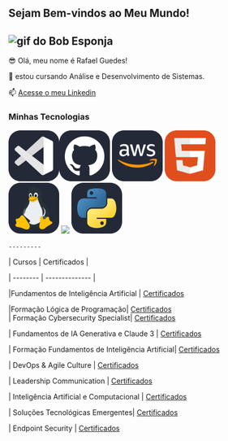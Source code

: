 ## Sejam Bem-vindos ao Meu Mundo!

![gif do Bob Esponja](https://media0.giphy.com/media/v1.Y2lkPTc5MGI3NjExMHFlZWNjMTBwY2hyaW9rdTR1Z3ByZGJnbHp3ZWhyeG4wZzk1OHQ3NCZlcD12MV9pbnRlcm5hbF9naWZfYnlfaWQmY3Q9Zw/DBW3BniaWrFo4/giphy.webp)
---------

😎 Olá, meu nome é Rafael Guedes!

💬 estou cursando Análise e Desenvolvimento de Sistemas.

📫 [Acesse o meu Linkedin](https://www.linkedin.com/feed/)



### Minhas Tecnologias

<img src="https://raw.githubusercontent.com/tandpfun/skill-icons/65dea6c4eaca7da319e552c09f4cf5a9a8dab2c8/icons/VSCode-Dark.svg" width="100px"><img src="https://raw.githubusercontent.com/tandpfun/skill-icons/65dea6c4eaca7da319e552c09f4cf5a9a8dab2c8/icons/Github-Dark.svg" width="100px">
<img src="https://raw.githubusercontent.com/tandpfun/skill-icons/65dea6c4eaca7da319e552c09f4cf5a9a8dab2c8/icons/AWS-Dark.svg" width="100px">
<img src="https://raw.githubusercontent.com/tandpfun/skill-icons/65dea6c4eaca7da319e552c09f4cf5a9a8dab2c8/icons/HTML.svg" width="100px">
<img src="https://raw.githubusercontent.com/tandpfun/skill-icons/65dea6c4eaca7da319e552c09f4cf5a9a8dab2c8/icons/Linux-Dark.svg" width="100px">
<img src="https://raw.githubusercontent.com/tandpfun/skill-icons/65dea6c4eaca7da319e552c09f4cf5a9a8dab2c8/icons/Windows-Dark.svg" width="100px">
<img src="https://raw.githubusercontent.com/tandpfun/skill-icons/65dea6c4eaca7da319e552c09f4cf5a9a8dab2c8/icons/Python-Dark.svg" width="100px">

    ---------
| Cursos | Certificados |

| -------- | --------------  |

|Fundamentos de Inteligência Artificial | [Certificados](https://hermes.dio.me/certificates/cover/5I0RCTYG.jpg)
  
|Formação Lógica de Programação| [Certificados](https://hermes.dio.me/certificates/cover/AZLCUBX7.jpg)  
| Formação Cybersecurity Specialist| [Certificados](https://hermes.dio.me/certificates/YBLVG3DN.pdf)

| Fundamentos de IA Generativa e Claude 3 | [Certificados](https://hermes.dio.me/certificates/cover/63XTOGPV.jpg)

| Formação Fundamentos de Inteligência Artificial| [Certificados](https://hermes.dio.me/certificates/cover/5I0RCTYG.jpg)

| DevOps & Agile Culture | [Certificados](https://on.fiap.com.br/pluginfile.php/1/local_nanocourses/certificado_nanocourse/114766/87c55cc1343ea7d1768ea7863319d4f5/certificado.png)

| Leadership Communication | [Certificados](https://on.fiap.com.br/pluginfile.php/1/local_nanocourses/certificado_nanocourse/115348/ee80d4a8bbf5f6ae9f547cf58fa66374/certificado.png)

| Inteligência Artificial e Computacional | [Certificados](https://on.fiap.com.br/pluginfile.php/1/local_nanocourses/certificado_nanocourse/119349/60b451aae4e29e383db846f7160288d0/certificado.png)

| Soluções Tecnológicas Emergentes| [Certificados](https://on.fiap.com.br/pluginfile.php/1/local_nanocourses/certificado_nanocourse/120810/be3f0ee319784fc28ed0a67b8e58a68a/certificado.png)

| Endpoint Security | [Certificados](https://www.credly.com/badges/1238f00f-b42e-46ff-b68e-8b2afcdf55a4/linked_in_profile)
  


<!---
RafaelGuedes1/RafaelGuedes1 is a ✨ special ✨ repository because its `README.md` (this file) appears on your GitHub profile.
You can click the Preview link to take a look at your changes.
--->
